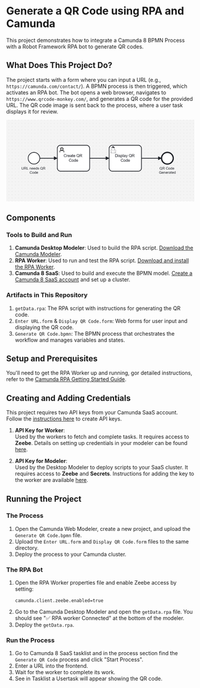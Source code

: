 # Generate a QR Code using RPA and Camunda
This project demonstrates how to integrate a Camunda 8 BPMN Process with a Robot Framework RPA bot to generate QR codes.

## What Does This Project Do?

The project starts with a form where you can input a URL (e.g., `https://camunda.com/contact/`). A BPMN process is then triggered, which activates an RPA bot. The bot opens a web browser, navigates to `https://www.qrcode-monkey.com/`, and generates a QR code for the provided URL. The QR code image is sent back to the process, where a user task displays it for review.

![BPMN Process](./img/bpmn-rpa-qr-process.png)


## Components

### Tools to Build and Run
1. **Camunda Desktop Modeler**: Used to build the RPA script. [Download the Camunda Modeler](https://camunda.com/download/modeler/).
2. **RPA Worker**: Used to run and test the RPA script. [Download and install the RPA Worker](https://github.com/camunda/rpa-worker/releases).
3. **Camunda 8 SaaS**: Used to build and execute the BPMN model. [Create a Camunda 8 SaaS account](https://modeler.camunda.io/) and set up a cluster.

### Artifacts in This Repository
1. `getData.rpa`: The RPA script with instructions for generating the QR code.
2. `Enter URL.form` & `Display QR Code.form`: Web forms for user input and displaying the QR code.
3. `Generate QR Code.bpmn`: The BPMN process that orchestrates the workflow and manages variables and states.

## Setup and Prerequisites

You'll need to get the RPA Worker up and running, gor detailed instructions, refer to the [Camunda RPA Getting Started Guide](https://docs.camunda.io/docs/8.7/components/rpa/getting-started/).

## Creating and Adding Credentials

This project requires two API keys from your Camunda SaaS account. Follow the [instructions here](https://docs.camunda.io/docs/8.7/components/console/manage-clusters/manage-api-clients/) to create API keys.

1. **API Key for Worker**:  
   Used by the workers to fetch and complete tasks. It requires access to **Zeebe**. Details on setting up credentials in your modeler can be found [here](https://docs.camunda.io/docs/components/modeler/desktop-modeler/connect-to-camunda-8/).

2. **API Key for Modeler**:  
   Used by the Desktop Modeler to deploy scripts to your SaaS cluster. It requires access to **Zeebe** and **Secrets**. Instructions for adding the key to the worker are available [here](https://github.com/camunda/rpa-worker/releases).

## Running the Project

### The Process
1. Open the Camunda Web Modeler, create a new project, and upload the `Generate QR Code.bpmn` file.
2. Upload the `Enter URL.form` and `Display QR Code.form` files to the same directory.
3. Deploy the process to your Camunda cluster.

### The RPA Bot
1. Open the RPA Worker properties file and enable Zeebe access by setting:
   ```properties
   camunda.client.zeebe.enabled=true
   ```
2. Go to the Camunda Desktop Modeler and open the `getData.rpa` file. You should see "✅ RPA worker Connected" at the bottom of the modeler.
3. Deploy the `getData.rpa`.

### Run the Process
1. Go to Camunda 8 SaaS tasklist and in the process section find the `Generate QR Code` process and click "Start Process".
2. Enter a URL into the frontend.
3. Wait for the worker to complete its work.
4. See in Tasklist a Usertask will appear showing the QR code.
